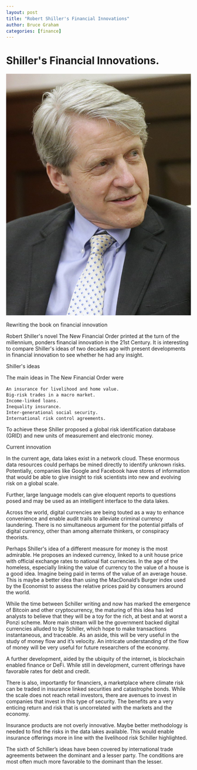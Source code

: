 ```yaml
---
layout: post 
title: "Robert Shiller's Financial Innovations"
author: Bruce Graham
categories: [finance]
---
```


# Shiller's Financial Innovations.

![Robert Shiller](/images/shiller.jpg)

Rewriting the book on financial innovation

Robert Shiller's novel The New Financial Order printed at the turn of the millennium, ponders financial innovation in the 21st Century. It is interesting to compare Shiller's ideas of two decades ago with present developments in financial innovation to see whether he had any insight.

Shiller's ideas

The main ideas in The New Financial Order were

    An insurance for livelihood and home value.
    Big-risk trades in a macro market.
    Income-linked loans.
    Inequality insurance.
    Inter-generational social security.
    International risk control agreements.

To achieve these Shiller proposed a global risk identification database (GRID) and new units of measurement and electronic money.

Current innovation

In the current age, data lakes exist in a network cloud. These enormous data resources could perhaps be mined directly to identify unknown risks. Potentially, companies like Google and Facebook have stores of information that would be able to give insight to risk scientists into new and evolving risk on a global scale.

Further, large language models can give eloquent reports to questions posed and may be used as an intelligent interface to the data lakes.

Across the world, digital currencies are being touted as a way to enhance convenience and enable audit trails to alleviate criminal currency laundering. There is no simultaneous argument for the potential pitfalls of digital currency, other than among alternate thinkers, or conspiracy theorists.

Perhaps Shiller's idea of a different measure for money is the most admirable. He proposes an indexed currency, linked to a unit house price with official exchange rates to national fiat currencies. In the age of the homeless, especially linking the value of currency to the value of a house is a good idea. Imagine being paid in terms of the value of an average house. This is maybe a better idea than using the MacDonald’s Burger index used by the Economist to assess the relative prices paid by consumers around the world.

While the time between Schiller writing and now has marked the emergence of Bitcoin and other cryptocurrency, the maturing of this idea has led analysts to believe that they will be a toy for the rich, at best and at worst a Ponzi scheme. More main stream will be the government backed digital currencies alluded to by Schiller, which hope to make transactions instantaneous, and traceable. As an aside, this will be very useful in the study of money flow and it’s velocity. An intricate understanding of the flow of money will be very useful for future researchers of the economy.

A further development, aided by the ubiquity of the internet, is blockchain enabled finance or DeFi. While still in development, current offerings have favorable rates for debt and credit.

There is also, importantly for financiers, a marketplace where climate risk can be traded in insurance linked securities and catastrophe bonds. While the scale does not reach retail investors, there are avenues to invest in companies that invest in this type of security. The benefits are a very enticing return and risk that is uncorrelated with the markets and the economy.

Insurance products are not overly innovative. Maybe better methodology is needed to find the risks in the data lakes available. This would enable insurance offerings more in line with the livelihood risk Schiller highlighted.

The sixth of Schiller’s ideas have been covered by international trade agreements between the dominant and a lesser party. The conditions are most often much more favorable to the dominant than the lesser.
